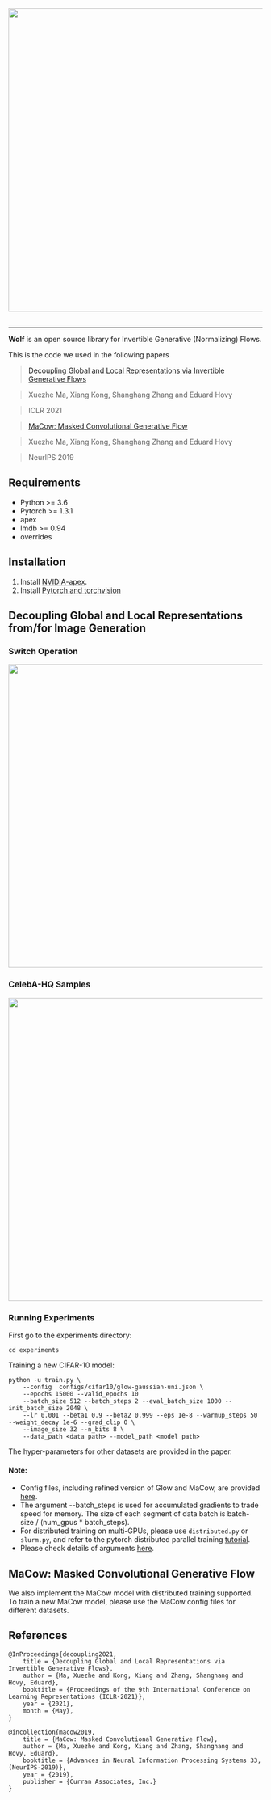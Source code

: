 <div align="center">
   <img src="./docs/images/wolf.png" width="600"><br><br>
</div>

-----------------------------------------------

**Wolf** is an open source library for Invertible Generative (Normalizing) Flows.

This is the code we used in the following papers

>[Decoupling Global and Local Representations via Invertible Generative Flows](https://vixra.org/abs/2004.0222)

>Xuezhe Ma, Xiang Kong, Shanghang Zhang and Eduard Hovy

>ICLR 2021

>[MaCow: Masked Convolutional Generative Flow](https://arxiv.org/abs/1902.04208)

>Xuezhe Ma, Xiang Kong, Shanghang Zhang and Eduard Hovy

>NeurIPS 2019

## Requirements
* Python >= 3.6
* Pytorch >= 1.3.1
* apex
* lmdb >= 0.94
* overrides 


## Installation
1. Install [NVIDIA-apex](https://github.com/NVIDIA/apex).
2. Install [Pytorch and torchvision](https://pytorch.org/get-started/locally/)

## Decoupling Global and Local Representations from/for Image Generation

### Switch Operation
<img src="./docs/images/switch.png" width="600"/>

### CelebA-HQ Samples
<img src="./docs/images/celeba_main.png" width="600"/>

### Running Experiments
First go to the experiments directory:
```base
cd experiments
```
Training a new CIFAR-10 model:
```base
python -u train.py \
    --config  configs/cifar10/glow-gaussian-uni.json \
    --epochs 15000 --valid_epochs 10
    --batch_size 512 --batch_steps 2 --eval_batch_size 1000 --init_batch_size 2048 \
    --lr 0.001 --beta1 0.9 --beta2 0.999 --eps 1e-8 --warmup_steps 50 --weight_decay 1e-6 --grad_clip 0 \
    --image_size 32 --n_bits 8 \
    --data_path <data path> --model_path <model path>
```
The hyper-parameters for other datasets are provided in the paper.
#### Note:
 - Config files, including refined version of Glow and MaCow, are provided [here](https://github.com/XuezheMax/wolf/tree/master/experiments/configs).
 - The argument --batch_steps is used for accumulated gradients to trade speed for memory. The size of each segment of data batch is batch-size / (num_gpus * batch_steps).
 - For distributed training on multi-GPUs, please use ```distributed.py``` or ```slurm.py```, and 
refer to the pytorch distributed parallel training [tutorial](https://pytorch.org/tutorials/intermediate/dist_tuto.html).
 - Please check details of arguments [here](https://github.com/XuezheMax/wolf/blob/master/experiments/options.py).
 
## MaCow: Masked Convolutional Generative Flow
We also implement the MaCow model with distributed training supported. To train a new MaCow model, please use the MaCow config files for different datasets.

## References
```
@InProceedings{decoupling2021,
    title = {Decoupling Global and Local Representations via Invertible Generative Flows},
    author = {Ma, Xuezhe and Kong, Xiang and Zhang, Shanghang and Hovy, Eduard},
    booktitle = {Proceedings of the 9th International Conference on Learning Representations (ICLR-2021)},
    year = {2021},
    month = {May},
}

@incollection{macow2019,
    title = {MaCow: Masked Convolutional Generative Flow},
    author = {Ma, Xuezhe and Kong, Xiang and Zhang, Shanghang and Hovy, Eduard},
    booktitle = {Advances in Neural Information Processing Systems 33, (NeurIPS-2019)},
    year = {2019},
    publisher = {Curran Associates, Inc.}
}
```